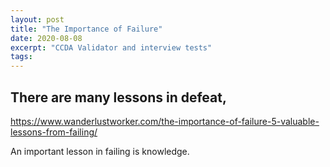 ```yaml
---
layout: post
title: "The Importance of Failure"
date: 2020-08-08
excerpt: "CCDA Validator and interview tests"
tags:
---
```

## There are many lessons in defeat,
https://www.wanderlustworker.com/the-importance-of-failure-5-valuable-lessons-from-failing/

An important lesson in failing is knowledge. 
